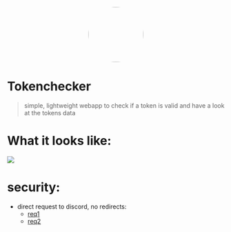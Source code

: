<p align="center">
    <img style="border-radius: 100px" width="128" height="128" src="https://avatars0.githubusercontent.com/u/47723417?s=460&amp;u=10c488f1c4e0644b839df15ecefbfef2a9869305&amp;v=4">
</p>

# Tokenchecker
> simple, lightweight webapp to check if a token is valid and have a look at the tokens data
# What it looks like:
<kbd>
<img src="https://cdn.discordapp.com/attachments/737401768098398389/752144643336175707/2020-09-06-13-57-23-1.gif">
</kbd>

# security:
- direct request to discord, no redirects:
    - [req1](https://github.com/xNaCly/tokenchecker-website/blob/master/scripts/main.js#L44-L53)
    - [req2](https://github.com/xNaCly/tokenchecker-website/blob/master/scripts/main.js#L66-L75)

